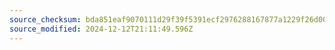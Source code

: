 ```yaml
---
source_checksum: bda851eaf9070111d29f39f5391ecf2976288167877a1229f26d007b80ddac39
source_modified: 2024-12-12T21:11:49.596Z
---
```


